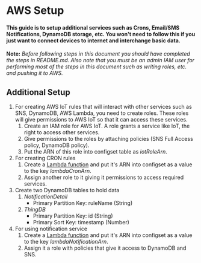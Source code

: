 # AWS Setup
#### This guide is to setup additional services such as Crons, Email/SMS Notifications, DynamoDB storage, etc. You won't need to follow this if you just want to connect devices to internet and interchange basic data. 

**Note:** *Before following steps in this document you should have completed the steps in README.md. Also note that you must be an admin IAM user for performing most of the steps in this document such as writing roles, etc. and pushing it to AWS.*

Additional Setup
----
1. For creating AWS IoT rules that will interact with other services such as SNS, DynamoDB, AWS Lambda, you need to create roles. These roles will give permissions to AWS IoT so that it can access these services.
    1. Create an IAM role for AWS IoT. A role grants a service like IoT, the right to access other services.
    2. Give permissions to the roles by attaching policies (SNS Full Access policy, DynamoDB policy).
    3. Put the ARN of this role into configset table as *iotRoleArn*.
2. For creating CRON rules
    1. Create a [Lambda function](https://github.com/manjrekarom/iot-platform/blob/master/aws-setup/lambda-cron.js) and put it's ARN into configset as a value to the key *lambdaCronArn*.
    2. Assign another role to it giving it permissions to access required services.
3. Create two DynamoDB tables to hold data
    1. *NotificationDetail*
          - Primary Partition Key: ruleName (String)
    2. *ThingDB*
          - Primary Partition Key: id (String)
          - Primary Sort Key: timestamp (Number)
4. For using notification service
    1. Create a [Lambda function](https://github.com/manjrekarom/iot-platform/blob/master/aws-setup/lambda-notification.js) and put it's ARN into configset as a value to the key *lambdaNotificationArn*.
    2. Assign it a role with policies that give it access to DynamoDB and SNS.
